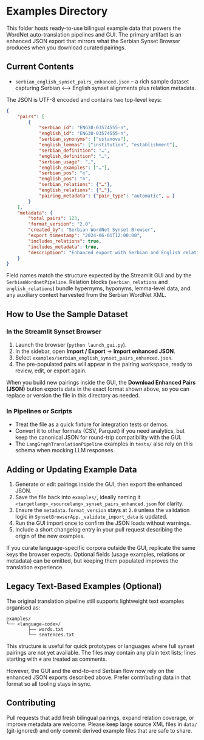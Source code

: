 # Examples Directory

This folder hosts ready-to-use bilingual example data that powers the
WordNet auto-translation pipelines and GUI. The primary artifact is an
enhanced JSON export that mirrors what the Serbian Synset Browser
produces when you download curated pairings.

## Current Contents

- `serbian_english_synset_pairs_enhanced.json` – a rich sample dataset
	capturing Serbian ⟷ English synset alignments plus relation metadata.

The JSON is UTF-8 encoded and contains two top-level keys:

```json
{
	"pairs": [
		{
			"serbian_id": "ENG30-03574555-n",
			"english_id": "ENG30-03574555-n",
			"serbian_synonyms": ["ustanova"],
			"english_lemmas": ["institution", "establishment"],
			"serbian_definition": "…",
			"english_definition": "…",
			"serbian_usage": "…",
			"english_examples": ["…"],
			"serbian_pos": "n",
			"english_pos": "n",
			"serbian_relations": {"…"},
			"english_relations": {"…"},
			"pairing_metadata": {"pair_type": "automatic", … }
		}
	],
	"metadata": {
		"total_pairs": 123,
		"format_version": "2.0",
		"created_by": "Serbian WordNet Synset Browser",
		"export_timestamp": "2024-06-01T12:00:00",
		"includes_relations": true,
		"includes_metadata": true,
		"description": "Enhanced export with Serbian and English relations for translation context"
	}
}
```

Field names match the structure expected by the Streamlit GUI and by the
`SerbianWordnetPipeline`. Relation blocks (`serbian_relations` and
`english_relations`) bundle hypernyms, hyponyms, lemma-level data, and
any auxiliary context harvested from the Serbian WordNet XML.

## How to Use the Sample Dataset

### In the Streamlit Synset Browser

1. Launch the browser (`python launch_gui.py`).
2. In the sidebar, open **Import / Export** → **Import enhanced JSON**.
3. Select `examples/serbian_english_synset_pairs_enhanced.json`.
4. The pre-populated pairs will appear in the pairing workspace, ready to
	 review, edit, or export again.

When you build new pairings inside the GUI, the **Download Enhanced Pairs
(JSON)** button exports data in the exact format shown above, so you can
replace or version the file in this directory as needed.

### In Pipelines or Scripts

- Treat the file as a quick fixture for integration tests or demos.
- Convert it to other formats (CSV, Parquet) if you need analytics, but
	keep the canonical JSON for round-trip compatibility with the GUI.
- The `LangGraphTranslationPipeline` examples in `tests/` also rely on
	this schema when mocking LLM responses.

## Adding or Updating Example Data

1. Generate or edit pairings inside the GUI, then export the enhanced
	 JSON.
2. Save the file back into `examples/`, ideally naming it
	 `<targetlang>_<sourcelang>_synset_pairs_enhanced.json` for clarity.
3. Ensure the `metadata.format_version` stays at `2.0` unless the
	 validation logic in `SynsetBrowserApp._validate_import_data` is
	 updated.
4. Run the GUI import once to confirm the JSON loads without warnings.
5. Include a short changelog entry in your pull request describing the
	 origin of the new examples.

If you curate language-specific corpora outside the GUI, replicate the
same keys the browser expects. Optional fields (usage examples, relations
or metadata) can be omitted, but keeping them populated improves the
translation experience.

## Legacy Text-Based Examples (Optional)

The original translation pipeline still supports lightweight text
examples organised as:

```
examples/
└── <language-code>/
		├── words.txt
		└── sentences.txt
```

This structure is useful for quick prototypes or languages where full
synset pairings are not yet available. The files may contain any plain
text lists; lines starting with `#` are treated as comments.

However, the GUI and the end-to-end Serbian flow now rely on the enhanced
JSON exports described above. Prefer contributing data in that format so
all tooling stays in sync.

## Contributing

Pull requests that add fresh bilingual pairings, expand relation
coverage, or improve metadata are welcome. Please keep large source XML
files in `data/` (git-ignored) and only commit derived example files that
are safe to share.